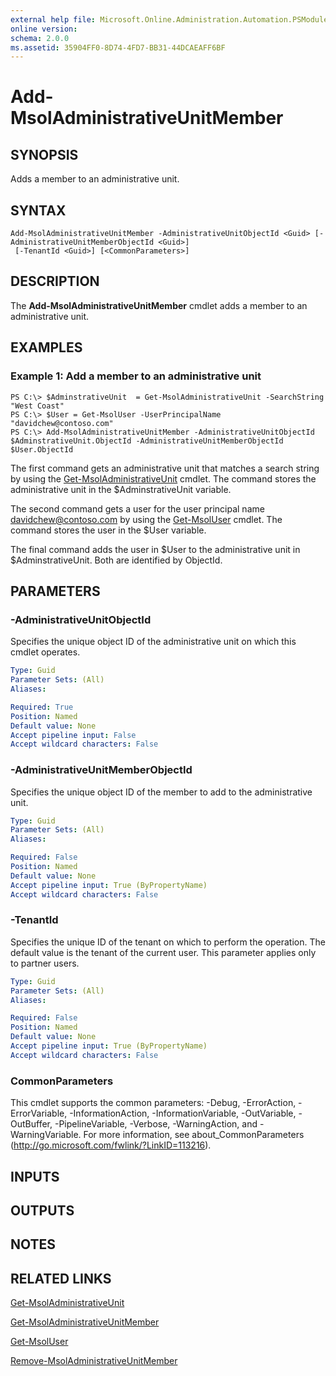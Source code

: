 ```yaml
---
external help file: Microsoft.Online.Administration.Automation.PSModule.dll-help.xml
online version:
schema: 2.0.0
ms.assetid: 35904FF0-8D74-4FD7-BB31-44DCAEAFF6BF
---
```


# Add-MsolAdministrativeUnitMember

## SYNOPSIS
Adds a member to an administrative unit.

## SYNTAX

```
Add-MsolAdministrativeUnitMember -AdministrativeUnitObjectId <Guid> [-AdministrativeUnitMemberObjectId <Guid>]
 [-TenantId <Guid>] [<CommonParameters>]
```

## DESCRIPTION
The **Add-MsolAdministrativeUnitMember** cmdlet adds a member to an administrative unit.

## EXAMPLES

### Example 1: Add a member to an administrative unit

```
PS C:\> $AdminstrativeUnit  = Get-MsolAdministrativeUnit -SearchString "West Coast"
PS C:\> $User = Get-MsolUser -UserPrincipalName "davidchew@contoso.com"
PS C:\> Add-MsolAdministrativeUnitMember -AdministrativeUnitObjectId $AdminstrativeUnit.ObjectId -AdministrativeUnitMemberObjectId $User.ObjectId
```

The first command gets an administrative unit that matches a search string by using the [Get-MsolAdministrativeUnit](./Get-MsolAdministrativeUnit.md) cmdlet.
The command stores the administrative unit in the $AdminstrativeUnit variable.

The second command gets a user for the user principal name davidchew@contoso.com by using the [Get-MsolUser](./Get-MsolUser.md) cmdlet.
The command stores the user in the $User variable.

The final command adds the user in $User to the administrative unit in $AdminstrativeUnit.
Both are identified by ObjectId.


## PARAMETERS

### -AdministrativeUnitObjectId
Specifies the unique object ID of the administrative unit on which this cmdlet operates.

```yaml
Type: Guid
Parameter Sets: (All)
Aliases:

Required: True
Position: Named
Default value: None
Accept pipeline input: False
Accept wildcard characters: False
```

### -AdministrativeUnitMemberObjectId
Specifies the unique object ID of the member to add to the administrative unit.

```yaml
Type: Guid
Parameter Sets: (All)
Aliases:

Required: False
Position: Named
Default value: None
Accept pipeline input: True (ByPropertyName)
Accept wildcard characters: False
```

### -TenantId
Specifies the unique ID of the tenant on which to perform the operation.
The default value is the tenant of the current user.
This parameter applies only to partner users.

```yaml
Type: Guid
Parameter Sets: (All)
Aliases:

Required: False
Position: Named
Default value: None
Accept pipeline input: True (ByPropertyName)
Accept wildcard characters: False
```

### CommonParameters
This cmdlet supports the common parameters: -Debug, -ErrorAction, -ErrorVariable, -InformationAction, -InformationVariable, -OutVariable, -OutBuffer, -PipelineVariable, -Verbose, -WarningAction, and -WarningVariable. For more information, see about_CommonParameters (http://go.microsoft.com/fwlink/?LinkID=113216).

## INPUTS

## OUTPUTS

## NOTES

## RELATED LINKS
[Get-MsolAdministrativeUnit](./Get-MsolAdministrativeUnit.md)

[Get-MsolAdministrativeUnitMember](./Get-MsolAdministrativeUnitMember.md)

[Get-MsolUser](./Get-MsolUser.md)

[Remove-MsolAdministrativeUnitMember](./Remove-MsolAdministrativeUnitMember.md)
